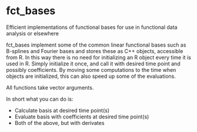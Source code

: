 # fct_bases
Efficient implementations of functional bases for use in functional data analysis or elsewhere

fct_bases implement some of the common linear functional bases such as B-splines and Fourier bases and stores these as C++ objects, accessible from R. In this way there is no need for initializing an R object every time it is used in R. Simply initialize it once, and call it with desired time point and possibly coefficients. 
By moving some computations to the time when objects are initialized, this can also speed up some of the evaluations.

All functions take vector arguments.

In short what you can do is:

* Calculate basis at desired time point(s)
* Evaluate basis with coefficients at desired time point(s)
* Both of the above, but with derivates
